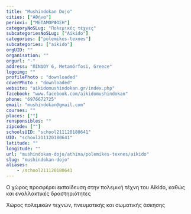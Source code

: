 ```yaml
---
title: "Mushindokan Dojo"
cities: ["Αθήνα"]
perioxi: ["ΜΕΤΑΜΟΡΦΩΣΗ"]
categoryNoSLug: "Πολεμικές τέχνες"
subcategoriesNoSLug: ["Aikido"]
categories: ["polemikes-texnes"]
subcategories: ["aikido"]
orgUID: ""
organisation: ""
orgurl: "-"
address: "ΠΙΝΔΟΥ 6, Metamórfosi, Greece"
logoimg: ""
profilePhoto : "downloaded"
coverPhoto : "downloaded"
website: "aikidomushindokan.gr/index.php"
facebook: "www.facebook.com/aikidomushindokan"
phone: "6976672725"
email: "mushindokan@gmail.com"
courses: ""
places: [""]
rensponsibles: ""
zipcode: [""]
schoolsUID: "school211120180641"
UID: "school211120180641"
latitude: ""
longitude: ""
url: "mushindokan-dojo/athina/polemikes-texnes/aikido"
slug: "mushindokan-dojo"
aliases:
    - /school211120180641
---
```



Ο χώρος προσφέρει εκπαίδευση στην πολεμική τέχνη του Aikido, καθώς και εναλλακτικές δραστηριότητες

Χώρος πολεμικών τεχνών, πνευματικής και σωματικής άσκησης